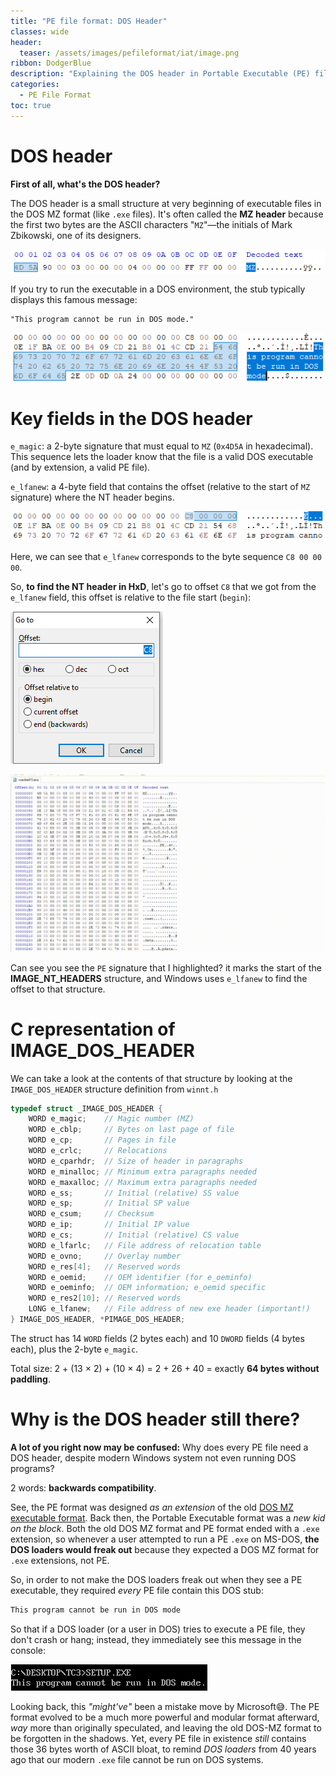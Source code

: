 ```yaml
---
title: "PE file format: DOS Header"
classes: wide
header:
  teaser: /assets/images/pefileformat/iat/image.png
ribbon: DodgerBlue
description: "Explaining the DOS header in Portable Executable (PE) files."
categories:
  - PE File Format
toc: true
---
```


# DOS header

**First of all, what's the DOS header?**

The DOS header is a small structure at very beginning of executable files in the DOS MZ format (like `.exe` files). It's often called the **MZ header** because the first two bytes are the ASCII characters "`MZ`"—the initials of Mark Zbikowski, one of its designers.

![e_magic field](/assets/images/pefileformat/dosheader/image.png)


If you try to run the executable in a DOS environment, the stub typically displays this famous message:
```
"This program cannot be run in DOS mode."
```
![DOS header stub](/assets/images/pefileformat/dosheader/image-1.png)

# Key fields in the DOS header

`e_magic`: a 2-byte signature that must equal to `MZ` (`0x4D5A` in hexadecimal). This sequence lets the loader know that the file is a valid DOS executable (and by extension, a valid PE file).

`e_lfanew`: a 4-byte field that contains the offset (relative to the start of `MZ` signature) where the NT header begins.

![e_lfanew field](/assets/images/pefileformat/dosheader/image-2.png)

Here, we can see that `e_lfanew` corresponds to the byte sequence `C8 00 00 00`.

So, **to find the NT header in HxD**, let's go to offset `C8` that we got from the `e_lfanew` field, this offset is relative to the file start (`begin`):

![Going to offset 0xC8](/assets/images/pefileformat/dosheader/image-3.png)

![New PE header](/assets/images/pefileformat/dosheader/header.gif)

Can see you see the `PE` signature that I highlighted? it marks the start of the **IMAGE_NT_HEADERS** structure, and Windows uses `e_lfanew` to find the offset to that structure.


# C representation of IMAGE_DOS_HEADER

We can take a look at the contents of that structure by looking at the `IMAGE_DOS_HEADER` structure definition from `winnt.h`
```c
typedef struct _IMAGE_DOS_HEADER {  
    WORD e_magic;    // Magic number (MZ)
    WORD e_cblp;     // Bytes on last page of file
    WORD e_cp;       // Pages in file
    WORD e_crlc;     // Relocations
    WORD e_cparhdr;  // Size of header in paragraphs
    WORD e_minalloc; // Minimum extra paragraphs needed
    WORD e_maxalloc; // Maximum extra paragraphs needed
    WORD e_ss;       // Initial (relative) SS value
    WORD e_sp;       // Initial SP value
    WORD e_csum;     // Checksum
    WORD e_ip;       // Initial IP value
    WORD e_cs;       // Initial (relative) CS value
    WORD e_lfarlc;   // File address of relocation table
    WORD e_ovno;     // Overlay number
    WORD e_res[4];   // Reserved words
    WORD e_oemid;    // OEM identifier (for e_oeminfo)
    WORD e_oeminfo;  // OEM information; e_oemid specific
    WORD e_res2[10]; // Reserved words
    LONG e_lfanew;   // File address of new exe header (important!)
} IMAGE_DOS_HEADER, *PIMAGE_DOS_HEADER;
```

The struct has 14 `WORD` fields (2 bytes each) and 10 `DWORD` fields (4 bytes each), plus the 2-byte `e_magic`.

Total size: 2 + (13 × 2) + (10 × 4) = 2 + 26 + 40 = exactly **64 bytes without paddling**.

# Why is the DOS header still there?

**A lot of you right now may be confused:** Why does every PE file need a DOS header, despite modern Windows system not even running DOS programs?

2 words: **backwards compatibility**. 

See, the PE format was designed *as an extension* of the old [DOS MZ executable format](https://en.wikipedia.org/wiki/DOS_MZ_executable). Back then, the Portable Executable format was a *new kid on the block*. Both the old DOS MZ format and PE format ended with a `.exe` extension, so whenever a user attempted to run a PE `.exe` on MS-DOS, **the DOS loaders would freak out** because they expected a DOS MZ format for `.exe` extensions, not PE. 

So, in order to not make the DOS loaders freak out when they see a PE executable, they required *every* PE file contain this DOS stub:

```c
This program cannot be run in DOS mode
```

So that if a DOS loader (or a user in DOS) tries to execute a PE file, they don't crash or hang; instead, they immediately see this message in the console:

![This program cannot be run in DOS mode](/assets/images/pefileformat/dosheader/loader.png)

Looking back, this *"might've"* been a mistake move by Microsoft😅. The PE format evolved to be a much more powerful and modular format afterward, *way* more than originally speculated, and leaving the old DOS-MZ format to be forgotten in the shadows. Yet, every PE file in existence *still* contains those 36 bytes worth of ASCII bloat, to remind *DOS loaders* from 40 years ago that our modern `.exe` file cannot be run on DOS systems.
